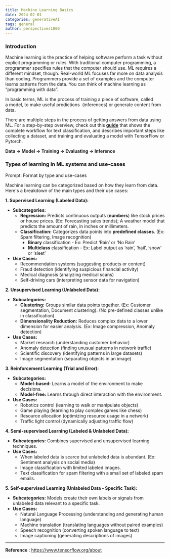 ```yaml
---
title: Machine Learning Basics
date: 2024-02-01
categories: generativeAI
tags: general
author: perspectives1000
---
```


### Introduction
Machine learning is the practice of helping software perform a task without explicit programming or rules. With traditional computer programming, a programmer specifies rules that the computer should use. ML requires a different mindset, though. Real-world ML focuses far more on data analysis than coding. Programmers provide a set of examples and the computer learns patterns from the data. You can think of machine learning as “programming with data”.

In basic terms, ML is the process of training a piece of software, called a model, to make useful predictions  (inferences) or generate content from data.

There are multiple steps in the process of getting answers from data using ML. For a step-by-step overview, check out this **[guide](https://developers.google.com/machine-learning/guides/text-classification/)** that shows the complete workflow for text classification, and describes important steps like collecting a dataset, and training and evaluating a model with TensorFlow or Pytorch.

**Data → Model → Training → Evaluating → Inference**

### Types of learning in ML systems and use-cases

Prompt: Format by type and use-cases

Machine learning can be categorized based on how they learn from data. Here's a breakdown of the main types and their use cases:

**1. Supervised Learning (Labeled Data):**

- **Subcategories:**
    - **Regression:** Predicts continuous outputs (**numbers**) like stock prices or house prices. (Ex: Forecasting sales trends);  A weather model that predicts the amount of rain, in inches or millimeters.
    - **Classification:** Categorizes data points into **predefined classes**. (Ex: Spam filtering, Image recognition)
        - **Binary** classification - Ex:  Predict ‘Rain’ or ‘No Rain’
        - **Multiclass** classification - Ex:  Label output as ‘rain’, ‘hail’, ‘snow’ or ‘sleet’
- **Use Cases:**
    - Recommendation systems (suggesting products or content)
    - Fraud detection (identifying suspicious financial activity)
    - Medical diagnosis (analyzing medical scans)
    - Self-driving cars (interpreting sensor data for navigation)

**2. Unsupervised Learning (Unlabeled Data):**

- **Subcategories:**
    - **Clustering:** Groups similar data points together. (Ex: Customer segmentation, Document clustering). (No pre-defined classes unlike in classification)
    - **Dimensionality Reduction:** Reduces complex data to a lower dimension for easier analysis. (Ex: Image compression, Anomaly detection)
- **Use Cases:**
    - Market research (understanding customer behavior)
    - Anomaly detection (finding unusual patterns in network traffic)
    - Scientific discovery (identifying patterns in large datasets)
    - Image segmentation (separating objects in an image)

**3. Reinforcement Learning (Trial and Error):**

- **Subcategories:**
    - **Model-based:** Learns a model of the environment to make decisions.
    - **Model-free:** Learns through direct interaction with the environment.
- **Use Cases:**
    - Robotics control (learning to walk or manipulate objects)
    - Game playing (learning to play complex games like chess)
    - Resource allocation (optimizing resource usage in a network)
    - Traffic light control (dynamically adjusting traffic flow)

**4. Semi-supervised Learning (Labeled & Unlabeled Data):**

- **Subcategories:** Combines supervised and unsupervised learning techniques.
- **Use Cases:**
    - When labeled data is scarce but unlabeled data is abundant. (Ex: Sentiment analysis on social media)
    - Image classification with limited labeled images.
    - Text classification for spam filtering with a small set of labeled spam emails.

**5. Self-supervised Learning (Unlabeled Data - Specific Task):**

- **Subcategories:** Models create their own labels or signals from unlabeled data relevant to a specific task.
- **Use Cases:**
    - Natural Language Processing (understanding and generating human language)
    - Machine translation (translating languages without paired examples)
    - Speech recognition (converting spoken language to text)
    - Image captioning (generating descriptions of images)

---
**Reference** : https://www.tensorflow.org/about
